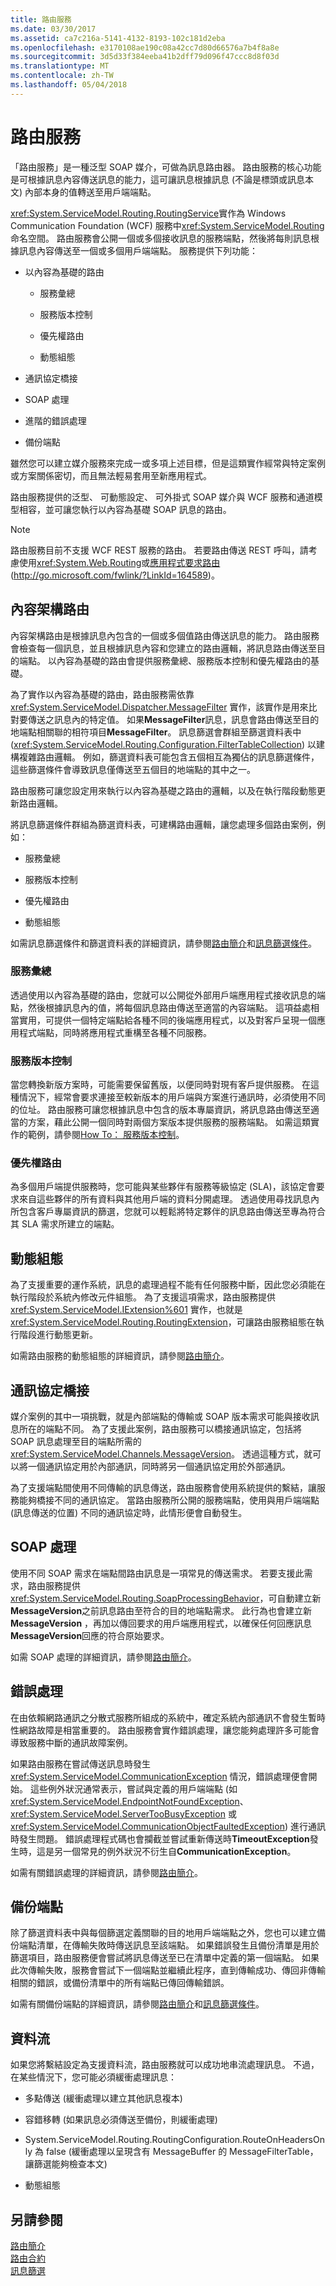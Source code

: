 ```yaml
---
title: 路由服務
ms.date: 03/30/2017
ms.assetid: ca7c216a-5141-4132-8193-102c181d2eba
ms.openlocfilehash: e3170108ae190c08a42cc7d80d66576a7b4f8a8e
ms.sourcegitcommit: 3d5d33f384eeba41b2dff79d096f47ccc8d8f03d
ms.translationtype: MT
ms.contentlocale: zh-TW
ms.lasthandoff: 05/04/2018
---
```

# <a name="routing-service"></a>路由服務
「路由服務」是一種泛型 SOAP 媒介，可做為訊息路由器。 路由服務的核心功能是可根據訊息內容傳送訊息的能力，這可讓訊息根據訊息 (不論是標頭或訊息本文) 內部本身的值轉送至用戶端端點。  
  
 <xref:System.ServiceModel.Routing.RoutingService>實作為 Windows Communication Foundation (WCF) 服務中<xref:System.ServiceModel.Routing>命名空間。 路由服務會公開一個或多個接收訊息的服務端點，然後將每則訊息根據訊息內容傳送至一個或多個用戶端端點。 服務提供下列功能：  
  
-   以內容為基礎的路由  
  
    -   服務彙總  
  
    -   服務版本控制  
  
    -   優先權路由  
  
    -   動態組態  
  
-   通訊協定橋接  
  
-   SOAP 處理  
  
-   進階的錯誤處理  
  
-   備份端點  
  
 雖然您可以建立媒介服務來完成一或多項上述目標，但是這類實作經常與特定案例或方案關係密切，而且無法輕易套用至新應用程式。  
  
 路由服務提供的泛型、 可動態設定、 可外掛式 SOAP 媒介與 WCF 服務和通道模型相容，並可讓您執行以內容為基礎 SOAP 訊息的路由。  
  
> [!NOTE]
>  路由服務目前不支援 WCF REST 服務的路由。  若要路由傳送 REST 呼叫，請考慮使用<xref:System.Web.Routing>或[應用程式要求路由](http://go.microsoft.com/fwlink/?LinkId=164589)(http://go.microsoft.com/fwlink/?LinkId=164589)。  
  
## <a name="content-based-routing"></a>內容架構路由  
 內容架構路由是根據訊息內包含的一個或多個值路由傳送訊息的能力。 路由服務會檢查每一個訊息，並且根據訊息內容和您建立的路由邏輯，將訊息路由傳送至目的端點。 以內容為基礎的路由會提供服務彙總、服務版本控制和優先權路由的基礎。  
  
 為了實作以內容為基礎的路由，路由服務需依靠 <xref:System.ServiceModel.Dispatcher.MessageFilter> 實作，該實作是用來比對要傳送之訊息內的特定值。 如果**MessageFilter**訊息，訊息會路由傳送至目的地端點相關聯的相符項目**MessageFilter**。  訊息篩選會群組至篩選資料表中 (<xref:System.ServiceModel.Routing.Configuration.FilterTableCollection>) 以建構複雜路由邏輯。 例如，篩選資料表可能包含五個相互為獨佔的訊息篩選條件，這些篩選條件會導致訊息僅傳送至五個目的地端點的其中之一。  
  
 路由服務可讓您設定用來執行以內容為基礎之路由的邏輯，以及在執行階段動態更新路由邏輯。  
  
 將訊息篩選條件群組為篩選資料表，可建構路由邏輯，讓您處理多個路由案例，例如：  
  
-   服務彙總  
  
-   服務版本控制  
  
-   優先權路由  
  
-   動態組態  
  
 如需訊息篩選條件和篩選資料表的詳細資訊，請參閱[路由簡介](../../../../docs/framework/wcf/feature-details/routing-introduction.md)和[訊息篩選條件](../../../../docs/framework/wcf/feature-details/message-filters.md)。  
  
### <a name="service-aggregation"></a>服務彙總  
 透過使用以內容為基礎的路由，您就可以公開從外部用戶端應用程式接收訊息的端點，然後根據訊息內的值，將每個訊息路由傳送至適當的內容端點。 這項益處相當實用，可提供一個特定端點給各種不同的後端應用程式，以及對客戶呈現一個應用程式端點，同時將應用程式重構至各種不同服務。  
  
### <a name="service-versioning"></a>服務版本控制  
 當您轉換新版方案時，可能需要保留舊版，以便同時對現有客戶提供服務。 在這種情況下，經常會要求連接至較新版本的用戶端與方案進行通訊時，必須使用不同的位址。 路由服務可讓您根據訊息中包含的版本專屬資訊，將訊息路由傳送至適當的方案，藉此公開一個同時對兩個方案版本提供服務的服務端點。 如需這類實作的範例，請參閱[How To： 服務版本控制](../../../../docs/framework/wcf/feature-details/how-to-service-versioning.md)。  
  
### <a name="priority-routing"></a>優先權路由  
 為多個用戶端提供服務時，您可能與某些夥伴有服務等級協定 (SLA)，該協定會要求來自這些夥伴的所有資料與其他用戶端的資料分開處理。 透過使用尋找訊息內所包含客戶專屬資訊的篩選，您就可以輕鬆將特定夥伴的訊息路由傳送至專為符合其 SLA 需求所建立的端點。  
  
## <a name="dynamic-configuration"></a>動態組態  
 為了支援重要的運作系統，訊息的處理過程不能有任何服務中斷，因此您必須能在執行階段於系統內修改元件組態。 為了支援這項需求，路由服務提供 <xref:System.ServiceModel.IExtension%601> 實作，也就是 <xref:System.ServiceModel.Routing.RoutingExtension>，可讓路由服務組態在執行階段進行動態更新。  
  
 如需路由服務的動態組態的詳細資訊，請參閱[路由簡介](../../../../docs/framework/wcf/feature-details/routing-introduction.md)。  
  
## <a name="protocol-bridging"></a>通訊協定橋接  
 媒介案例的其中一項挑戰，就是內部端點的傳輸或 SOAP 版本需求可能與接收訊息所在的端點不同。 為了支援此案例，路由服務可以橋接通訊協定，包括將 SOAP 訊息處理至目的端點所需的 <xref:System.ServiceModel.Channels.MessageVersion>。 透過這種方式，就可以將一個通訊協定用於內部通訊，同時將另一個通訊協定用於外部通訊。  
  
 為了支援端點間使用不同傳輸的訊息傳送，路由服務會使用系統提供的繫結，讓服務能夠橋接不同的通訊協定。 當路由服務所公開的服務端點，使用與用戶端端點 (訊息傳送的位置) 不同的通訊協定時，此情形便會自動發生。  
  
## <a name="soap-processing"></a>SOAP 處理  
 使用不同 SOAP 需求在端點間路由訊息是一項常見的傳送需求。 若要支援此需求，路由服務提供<xref:System.ServiceModel.Routing.SoapProcessingBehavior>，可自動建立新**MessageVersion**之前訊息路由至符合的目的地端點需求。 此行為也會建立新**MessageVersion** ，再加以傳回要求的用戶端應用程式，以確保任何回應訊息**MessageVersion**回應的符合原始要求。  
  
 如需 SOAP 處理的詳細資訊，請參閱[路由簡介](../../../../docs/framework/wcf/feature-details/routing-introduction.md)。  
  
## <a name="error-handling"></a>錯誤處理  
 在由依賴網路通訊之分散式服務所組成的系統中，確定系統內部通訊不會發生暫時性網路故障是相當重要的。  路由服務會實作錯誤處理，讓您能夠處理許多可能會導致服務中斷的通訊故障案例。  
  
 如果路由服務在嘗試傳送訊息時發生 <xref:System.ServiceModel.CommunicationException> 情況，錯誤處理便會開始。  這些例外狀況通常表示，嘗試與定義的用戶端端點 (如 <xref:System.ServiceModel.EndpointNotFoundException>、<xref:System.ServiceModel.ServerTooBusyException> 或 <xref:System.ServiceModel.CommunicationObjectFaultedException>) 進行通訊時發生問題。  錯誤處理程式碼也會攔截並嘗試重新傳送時**TimeoutException**發生時，這是另一個常見的例外狀況不衍生自**CommunicationException**。  
  
 如需有關錯誤處理的詳細資訊，請參閱[路由簡介](../../../../docs/framework/wcf/feature-details/routing-introduction.md)。  
  
## <a name="backup-endpoints"></a>備份端點  
 除了篩選資料表中與每個篩選定義關聯的目的地用戶端端點之外，您也可以建立備份端點清單，在傳輸失敗時傳送訊息至該端點。 如果錯誤發生且備份清單是用於篩選項目，路由服務便會嘗試將訊息傳送至已在清單中定義的第一個端點。 如果此次傳輸失敗，服務會嘗試下一個端點並繼續此程序，直到傳輸成功、傳回非傳輸相關的錯誤，或備份清單中的所有端點已傳回傳輸錯誤。  
  
 如需有關備份端點的詳細資訊，請參閱[路由簡介](../../../../docs/framework/wcf/feature-details/routing-introduction.md)和[訊息篩選條件](../../../../docs/framework/wcf/feature-details/message-filters.md)。  
  
## <a name="streaming"></a>資料流  
 如果您將繫結設定為支援資料流，路由服務就可以成功地串流處理訊息。  不過，在某些情況下，您可能必須緩衝處理訊息：  
  
-   多點傳送 (緩衝處理以建立其他訊息複本)  
  
-   容錯移轉 (如果訊息必須傳送至備份，則緩衝處理)  
  
-   System.ServiceModel.Routing.RoutingConfiguration.RouteOnHeadersOnly 為 false (緩衝處理以呈現含有 MessageBuffer 的 MessageFilterTable，讓篩選能夠檢查本文)  
  
-   動態組態  
  
## <a name="see-also"></a>另請參閱  
 [路由簡介](../../../../docs/framework/wcf/feature-details/routing-introduction.md)  
 [路由合約](../../../../docs/framework/wcf/feature-details/routing-contracts.md)  
 [訊息篩選](../../../../docs/framework/wcf/feature-details/message-filters.md)
